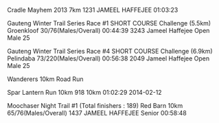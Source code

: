 Cradle Mayhem 2013 7km
1231 JAMEEL HAFFEJEE 01:03:23

Gauteng Winter Trail Series Race #1 SHORT COURSE Challenge (5.5km) Groenkloof 
30/76(Males/Overall) 00:44:39 3243 Jameel Haffejee Open Male 25

Gauteng Winter Trail Series Race #4 SHORT COURSE Challenge (6.9km) Pelindaba
73/220(Males/Overall) 00:56:38 2049 Jameel Haffejee Open Male 25

Wanderers 10km Road Run

Spar Lantern Run  10km
918	10km	01:02:29 2014-02-12

Moochaser Night Trail #1 (Total finishers : 189) Red Barn 10km
65/76(Males/Overall) 1437 JAMEEL HAFFEJEE Senior 00:58:48

